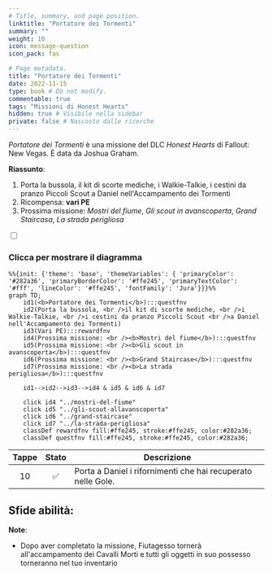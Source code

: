```yaml
---
# Title, summary, and page position.
linktitle: "Portatore dei Tormenti"
summary: ""
weight: 10
icon: message-question
icon_pack: fas

# Page metadata.
title: "Portatore dei Tormenti"
date: 2022-11-15
type: book # Do not modify.
commentable: true
tags: "Missioni di Honest Hearts"
hidden: true # Visibile nella sidebar
private: false # Nascosto dalle ricerche
---
```


<div class="fnv">


*Portatore dei Tormenti* è una missione del DLC *Honest Hearts* di Fallout: New Vegas. È data da Joshua Graham.

**Riassunto**:
1. Porta la bussola, il kit di scorte mediche, i Walkie-Talkie, i cestini da pranzo Piccoli Scout a Daniel nell'Accampamento dei Tormenti
2. Ricompensa: **vari PE**
3. Prossima missione: *Mostri del fiume*, *Gli scout in avanscoperta*, *Grand Staircasa*, *La strada perigliosa*

<section class="chart-collapse">
<input type="checkbox" name="collapse2" id="handle2">
<h3 class="handle">
<label for="handle2">Clicca per mostrare il diagramma</label>
</h3>
<div class="content">

```mermaid
%%{init: {'theme': 'base', 'themeVariables': { 'primaryColor': '#282a36', 'primaryBorderColor': '#ffe245', 'primaryTextColor': '#fff', 'lineColor': '#ffe245', 'fontFamily': 'Jura'}}}%%
graph TD;
    id1(<b>Portatore dei Tormenti</b>):::questfnv
    id2(Porta la bussola, <br />il kit di scorte mediche, <br />i Walkie-Talkie, <br />i cestini da pranzo Piccoli Scout <br />a Daniel nell'Accampamento dei Tormenti)
    id3(Vari PE):::rewardfnv
    id4(Prossima missione: <br /><b>Mostri del fiume</b>):::questfnv
    id5(Prossima missione: <br /><b>Gli scout in avanscoperta</b>):::questfnv
    id6(Prossima missione: <br /><b>Grand Staircase</b>):::questfnv
    id7(Prossima missione: <br /><b>La strada perigliosa</b>):::questfnv
    
    id1-->id2-->id3-->id4 & id5 & id6 & id7
    
    click id4 "../mostri-del-fiume"
    click id5 "../gli-scout-allavanscoperta"
    click id6 "../grand-staircase"
    click id7 "../la-strada-perigliosa"
    classDef rewardfnv fill:#ffe245, stroke:#ffe245, color:#282a36;
    classDef questfnv fill:#ffe245, stroke:#ffe245, color:#282a36;
```

</div>
</section>

| Tappe |       Stato        | Descrizione |
|:-----:|:------------------:| ----------- |
|                           10                          | :white_check_mark: | Porta a Daniel i rifornimenti che hai recuperato nelle Gole.                                                                                                                |



**Sfide abilità**:
- 



**Note**:
- Dopo aver completato la missione, Fiutagesso tornerà all'accampamento dei Cavalli Morti e tutti gli oggetti in suo possesso torneranno nel tuo inventario 


</div>


